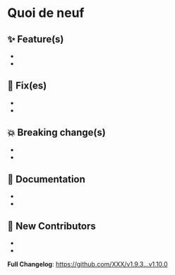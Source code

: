 # Quoi de neuf

## ✨ Feature(s)

*
*

## 🐛 Fix(es)

*
*

## 💥 Breaking change(s)

*
*

## 📝 Documentation

*
*

## 👥 New Contributors

*
*

**Full Changelog**: https://github.com/XXX/v1.9.3...v1.10.0
